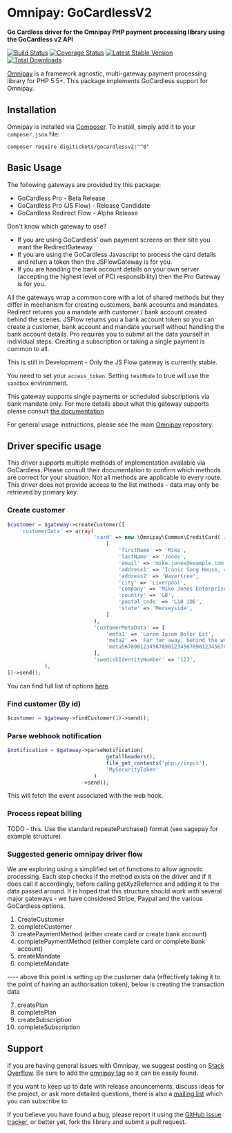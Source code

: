 # Omnipay: GoCardlessV2

**Go Cardless driver for the Omnipay PHP payment processing library using the GoCardless v2 API**

[![Build Status](https://travis-ci.org/digitickets/omnipay-gocardlessv2.png?branch=master)](https://travis-ci.org/digitickets/omnipay-gocardlessv2)
[![Coverage Status](https://coveralls.io/repos/github/digitickets/omnipay-gocardlessv2/badge.svg?branch=master)](https://coveralls.io/github/digitickets/omnipay-gocardlessv2?branch=master)
[![Latest Stable Version](https://poser.pugx.org/digitickets/omnipay-gocardlessv2/version.png)](https://packagist.org/packages/digitickets/omnipay-gocardlessv2)
[![Total Downloads](https://poser.pugx.org/digitickets/omnipay-gocardlessv2/d/total.png)](https://packagist.org/packages/digitickets/omnipay-gocardlessv2)


[Omnipay](https://github.com/thephpleague/omnipay) is a framework agnostic, multi-gateway payment
processing library for PHP 5.5+. This package implements GoCardless support for Omnipay.

## Installation

Omnipay is installed via [Composer](http://getcomposer.org/). To install, simply add it
to your `composer.json` file:

```
composer require digitickets/gocardlessv2:"^0"
```

## Basic Usage

The following gateways are provided by this package:

* GoCardless Pro - Beta Release
* GoCardless Pro (JS Flow) - Release Candidate
* GoCardless Redirect Flow - Alpha Release

Don't know which gateway to use?
* If you are using GoCardless' own payment screens on their site you want the RedirectGateway.
* If you are using the GoCardless Javascript to process the card details and return a token then the JSFlowGateway is for you.
* If you are handling the bank account details on your own server (accepting the highest level of PCI responsibility) then the Pro Gateway is for you.

All the gateways wrap a common core with a lot of shared methods but they differ in mechanism for creating customers, bank accounts and mandates. 
Redirect returns you a mandate with customer / bank account created behind the scenes. 
JSFlow returns you a bank account token so you can create a customer, bank account and mandate yourself without handling the bank account details. 
Pro requires you to submit all the data yourself in individual steps.
Creating a subscription or taking a single payment is common to all.

This is still in Development - Only the JS Flow gateway is currently stable. 

You need to set your `access_token`. Setting `testMode` to true will use the `sandbox` environment.

This gateway supports single payments or scheduled subscriptions via bank mandate only. For more details about what this gateway supports please consult [the documentation](https://developer.gocardless.com/api-reference/)

For general usage instructions, please see the main [Omnipay](https://github.com/thephpleague/omnipay)
repository.

## Driver specific usage

This driver supports multiple methods of implementation available via GoCardless. Please consult their documentation to confirm which methods are correct for your situation. Not all methods are applicable to every route.
This driver does not provide access to the list methods - data may only be retrieved by primary key.

### Create customer

```php
$customer = $gateway->createCustomer([
    'customerData' => array(
                            'card' => new \Omnipay\Common\CreditCard( // use the standard omnipay card to hold the customer data
                                [
                                    'firstName' => 'Mike',
                                    'lastName' => 'Jones',
                                    'email' => 'mike.jones@example.com',
                                    'address1' => 'Iconic Song House, 47 Penny Lane',
                                    'address2' => 'Wavertree',
                                    'city' => 'Liverpool',
                                    'company' => 'Mike Jones Enterprises',
                                    'country' => 'GB',
                                    'postal_code' => 'L18 1DE',
                                    'state' => 'Merseyside',
                                ]
                            ),
                            'customerMetaData' => [
                                'meta1' => 'Lorem Ipsom Dolor Est',
                                'meta2' => 'Far far away, behind the word mountains, far from the countries Vokalia and Consonantia, there live the blind texts.',
                                'meta567890123456789012345678901234567890123456789' => 'Separated they live in Bookmarksgrove right at the coast of the Semantics, a large language ocean. A small river named Duden flows by their place and supplies it with the necessary regelialia.',
                            ],
                            'swedishIdentityNumber' => '123',
            ),
])->send();
```
You can find full list of options [here](https://developer.gocardless.com/api-reference/#customers-create-a-customer).

### Find customer (By id)

```php
$customer = $gateway->findCustomer(1)->send();
```


### Parse webhook notification

```php
$notification = $gateway->parseNotification(
                                getallheaders(),
                                file_get_contents('php://input'), 
                                'MySecurityToken'
                            )
                        ->send();
```
This will fetch the event associated with the web hook.

### Process repeat billing

TODO - this. Use the standard repeatePurchase() format (see sagepay for example structure)

### Suggested generic omnipay driver flow

We are exploring using a simplified set of functions to allow agnostic processing. Each step checks if the method exists on the driver 
and if it does call it accordingly, before calling getXyzRefernce and adding it to the data passed around. 
It is hoped that this structure should work with several major gateways - we have considered Stripe, Paypal and the various GoCardless options.
1.	CreateCustomer
2.	completeCustomer
3.	createPaymentMethod (either create card or create bank account)
4.	completePaymentMethod (either complete card or complete bank account)
5.	createMandate
6.	completeMandate

---- above this point is setting up the customer data (effectively taking it to the point of having an authorisation token), below is creating the transaction data

7.	createPlan
8.	completePlan
9.	createSubscription
10.	completeSubscription


## Support

If you are having general issues with Omnipay, we suggest posting on
[Stack Overflow](http://stackoverflow.com/). Be sure to add the
[omnipay tag](http://stackoverflow.com/questions/tagged/omnipay) so it can be easily found.

If you want to keep up to date with release anouncements, discuss ideas for the project,
or ask more detailed questions, there is also a [mailing list](https://groups.google.com/forum/#!forum/omnipay) which
you can subscribe to.

If you believe you have found a bug, please report it using the [GitHub issue tracker](https://github.com/digitickets/omnipay-gocardlessv2e/issues),
or better yet, fork the library and submit a pull request.
